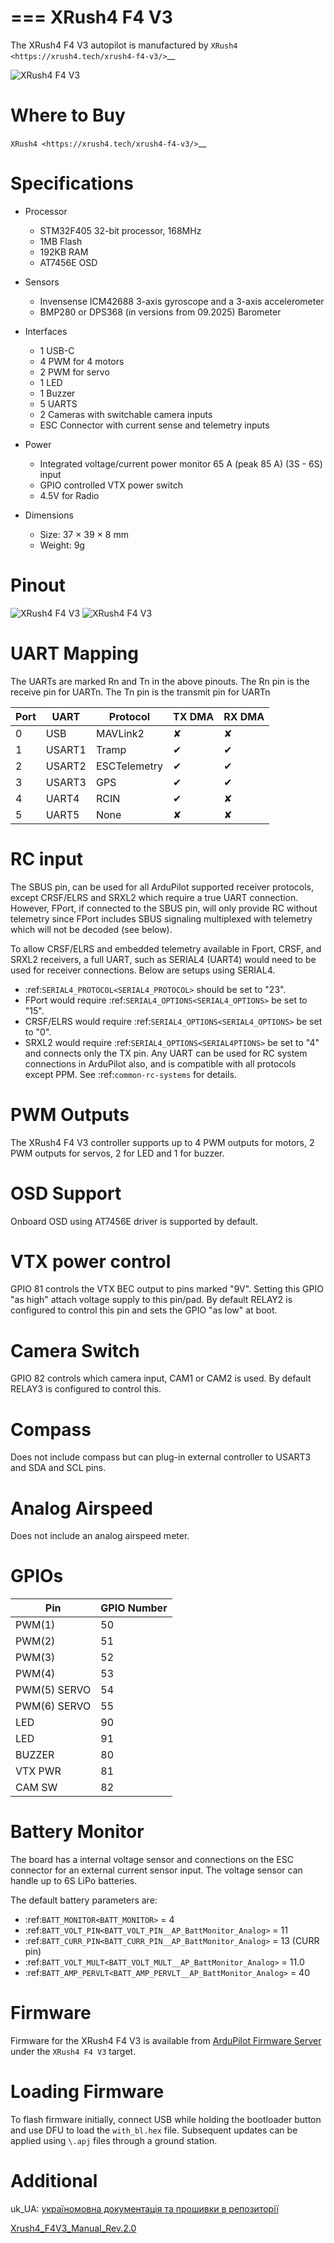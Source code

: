 ===
XRush4 F4 V3
===
The XRush4 F4 V3 autopilot is manufactured by `XRush4 <https://xrush4.tech/xrush4-f4-v3/>`__

![XRush4 F4 V3](XRush4F4V3-board-side1.jpg "XRush4 F4 V3")

Where to Buy
============

`XRush4 <https://xrush4.tech/xrush4-f4-v3/>`__

Specifications
==============
- Processor

  - STM32F405 32-bit processor, 168MHz
  - 1MB Flash
  - 192KB RAM
  - AT7456E OSD
  
- Sensors

  - Invensense ICM42688 3-axis gyroscope and a 3-axis accelerometer
  - BMP280 or DPS368 (in versions from 09.2025) Barometer

- Interfaces

  - 1 USB-C
  - 4 PWM for 4 motors
  - 2 PWM for servo
  - 1 LED
  - 1 Buzzer 
  - 5 UARTS
  - 2 Cameras with switchable camera inputs
  - ESC Connector with current sense and telemetry inputs

- Power

  - Integrated voltage/current power monitor 65 A (peak 85 A) (3S - 6S) input
  - GPIO controlled VTX power switch
  - 4.5V for Radio

- Dimensions

  - Size: 37 × 39 × 8 mm
  - Weight: 9g

Pinout
======

![XRush4 F4 V3](XRush4F4V3-board-pinout1.png)
![XRush4 F4 V3](XXRush4F4V3-board-pinout2.png)

<!--In addition pin tables and/or connector images can be inserted here..see UART table below for format all user accessible connection points should be clear --> 

UART Mapping
============
The UARTs are marked Rn and Tn in the above pinouts. The Rn pin is the receive pin for UARTn. The Tn pin is the transmit pin for UARTn


|Port  | UART    |Protocol        |TX DMA |RX DMA |
|------|---------|----------------|-------|-------|
|0     |  USB    |  MAVLink2      |  ✘    |   ✘   |
|1     |  USART1 |  Tramp         |  ✔    |   ✔   |
|2     |  USART2 |  ESCTelemetry  |  ✔    |   ✔   |
|3     |  USART3 |  GPS           |  ✔    |   ✔   |
|4     |  UART4  |  RCIN          |  ✔    |   ✘   |
|5     |  UART5  |  None          |  ✘    |   ✘   |

RC input
========
<!--This is the most difficult section and varies widely.-->

The SBUS pin, can be used for all ArduPilot supported receiver protocols, except CRSF/ELRS and SRXL2 which require a true UART connection. However, FPort, if connected to the SBUS pin, will only provide RC without telemetry since FPort includes SBUS signaling multiplexed with telemetry which will not be decoded (see below). 

To allow CRSF/ELRS and embedded telemetry available in Fport, CRSF, and SRXL2 receivers, a full UART, such as SERIAL4 (UART4) would need to be used for receiver connections. Below are setups using SERIAL4.

- :ref:`SERIAL4_PROTOCOL<SERIAL4_PROTOCOL>` should be set to "23".
- FPort would require :ref:`SERIAL4_OPTIONS<SERIAL4_OPTIONS>` be set to "15".
- CRSF/ELRS would require :ref:`SERIAL4_OPTIONS<SERIAL4_OPTIONS>` be set to "0".
- SRXL2 would require :ref:`SERIAL4_OPTIONS<SERIAL4PTIONS>` be set to "4" and connects only the TX pin.
Any UART can be used for RC system connections in ArduPilot also, and is compatible with all protocols except PPM. See :ref:`common-rc-systems` for details.

PWM Outputs
===========
The XRush4 F4 V3 controller supports up to 4 PWM outputs for motors, 2 PWM outputs for servos, 2 for LED and 1 for buzzer.

OSD Support
===========
Onboard OSD using AT7456E driver is supported by default.

VTX power control
=================
GPIO 81 controls the VTX BEC output to pins marked "9V". Setting this GPIO "as high" attach voltage supply to this pin/pad. By default RELAY2 is configured to control this pin and sets the GPIO "as low" at boot.

Camera Switch
=============
GPIO 82 controls which camera input, CAM1 or CAM2 is used. By default RELAY3 is configured to control this.

Compass
=======
Does not include compass but can plug-in external controller to USART3 and SDA and SCL pins.

Analog Airspeed
===============
Does not include an analog airspeed meter.

GPIOs
=====
|Pin           |GPIO Number |
|--------------|------------|
|PWM(1)        | 50         |
|PWM(2)        | 51         |
|PWM(3)        | 52         |
|PWM(4)        | 53         |
|PWM(5) SERVO  | 54         |
|PWM(6) SERVO  | 55         |
|LED           | 90         |
|LED           | 91         |
|BUZZER        | 80         |
|VTX PWR       | 81         |
|CAM SW        | 82         |

Battery Monitor
===============
The board has a internal voltage sensor and connections on the ESC connector for an external current sensor input.
The voltage sensor can handle up to 6S LiPo batteries.

The default battery parameters are:

 - :ref:`BATT_MONITOR<BATT_MONITOR>` = 4
 - :ref:`BATT_VOLT_PIN<BATT_VOLT_PIN__AP_BattMonitor_Analog>` = 11
 - :ref:`BATT_CURR_PIN<BATT_CURR_PIN__AP_BattMonitor_Analog>` = 13 (CURR pin)
  - :ref:`BATT_VOLT_MULT<BATT_VOLT_MULT__AP_BattMonitor_Analog>` = 11.0
 - :ref:`BATT_AMP_PERVLT<BATT_AMP_PERVLT__AP_BattMonitor_Analog>` = 40

Firmware
========
Firmware for the XRush4 F4 V3 is available from [ArduPilot Firmware Server](https://firmware.ardupilot.org) under the `XRush4 F4 V3` target.

Loading Firmware
================
To flash firmware initially, connect USB while holding the bootloader button and use DFU to load the `with_bl.hex` file. Subsequent updates can be applied using `\.apj` files through a ground station.

Additional
==========
uk_UA: [україномовна документація та прошивки в репозиторії](https://github.com/CO-CF-TECHNO4/XRush4-ArduPilot)

[Xrush4_F4V3_Manual_Rev.2.0](https://xrush4.tech/wp-content/uploads/2025/05/Xrush4_F4V3_Manual_Rev.2.0.pdf)